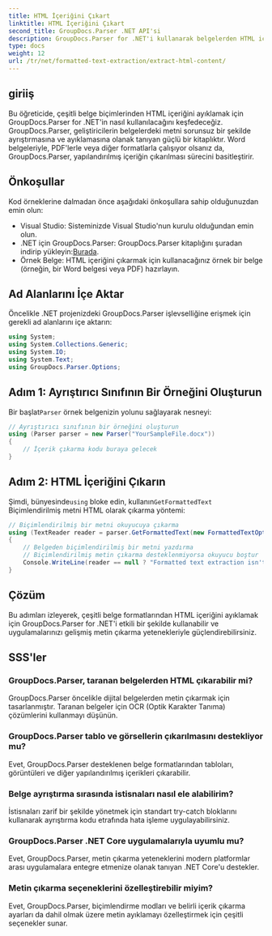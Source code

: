 ```yaml
---
title: HTML İçeriğini Çıkart
linktitle: HTML İçeriğini Çıkart
second_title: GroupDocs.Parser .NET API'si
description: GroupDocs.Parser for .NET'i kullanarak belgelerden HTML içeriğini nasıl çıkaracağınızı öğrenin. Kod örnekleri ve adım adım rehberlik içeren, takip edilmesi kolay eğitim.
type: docs
weight: 12
url: /tr/net/formatted-text-extraction/extract-html-content/
---
```

## giriiş
Bu öğreticide, çeşitli belge biçimlerinden HTML içeriğini ayıklamak için GroupDocs.Parser for .NET'in nasıl kullanılacağını keşfedeceğiz. GroupDocs.Parser, geliştiricilerin belgelerdeki metni sorunsuz bir şekilde ayrıştırmasına ve ayıklamasına olanak tanıyan güçlü bir kitaplıktır. Word belgeleriyle, PDF'lerle veya diğer formatlarla çalışıyor olsanız da, GroupDocs.Parser, yapılandırılmış içeriğin çıkarılması sürecini basitleştirir.
## Önkoşullar
Kod örneklerine dalmadan önce aşağıdaki önkoşullara sahip olduğunuzdan emin olun:
- Visual Studio: Sisteminizde Visual Studio'nun kurulu olduğundan emin olun.
-  .NET için GroupDocs.Parser: GroupDocs.Parser kitaplığını şuradan indirip yükleyin:[Burada](https://releases.groupdocs.com/parser/net/).
- Örnek Belge: HTML içeriğini çıkarmak için kullanacağınız örnek bir belge (örneğin, bir Word belgesi veya PDF) hazırlayın.

## Ad Alanlarını İçe Aktar
Öncelikle .NET projenizdeki GroupDocs.Parser işlevselliğine erişmek için gerekli ad alanlarını içe aktarın:
```csharp
using System;
using System.Collections.Generic;
using System.IO;
using System.Text;
using GroupDocs.Parser.Options;
```
## Adım 1: Ayrıştırıcı Sınıfının Bir Örneğini Oluşturun
 Bir başlat`Parser` örnek belgenizin yolunu sağlayarak nesneyi:
```csharp
// Ayrıştırıcı sınıfının bir örneğini oluşturun
using (Parser parser = new Parser("YourSampleFile.docx"))
{
    // İçerik çıkarma kodu buraya gelecek
}
```
## Adım 2: HTML İçeriğini Çıkarın
 Şimdi, bünyesinde`using` bloke edin, kullanın`GetFormattedText` Biçimlendirilmiş metni HTML olarak çıkarma yöntemi:
```csharp
// Biçimlendirilmiş bir metni okuyucuya çıkarma
using (TextReader reader = parser.GetFormattedText(new FormattedTextOptions(FormattedTextMode.Html)))
{
    // Belgeden biçimlendirilmiş bir metni yazdırma
    // Biçimlendirilmiş metin çıkarma desteklenmiyorsa okuyucu boştur
    Console.WriteLine(reader == null ? "Formatted text extraction isn't supported" : reader.ReadToEnd());
}
```

## Çözüm
Bu adımları izleyerek, çeşitli belge formatlarından HTML içeriğini ayıklamak için GroupDocs.Parser for .NET'i etkili bir şekilde kullanabilir ve uygulamalarınızı gelişmiş metin çıkarma yetenekleriyle güçlendirebilirsiniz.

## SSS'ler
### GroupDocs.Parser, taranan belgelerden HTML çıkarabilir mi?
GroupDocs.Parser öncelikle dijital belgelerden metin çıkarmak için tasarlanmıştır. Taranan belgeler için OCR (Optik Karakter Tanıma) çözümlerini kullanmayı düşünün.
### GroupDocs.Parser tablo ve görsellerin çıkarılmasını destekliyor mu?
Evet, GroupDocs.Parser desteklenen belge formatlarından tabloları, görüntüleri ve diğer yapılandırılmış içerikleri çıkarabilir.
### Belge ayrıştırma sırasında istisnaları nasıl ele alabilirim?
İstisnaları zarif bir şekilde yönetmek için standart try-catch bloklarını kullanarak ayrıştırma kodu etrafında hata işleme uygulayabilirsiniz.
### GroupDocs.Parser .NET Core uygulamalarıyla uyumlu mu?
Evet, GroupDocs.Parser, metin çıkarma yeteneklerini modern platformlar arası uygulamalara entegre etmenize olanak tanıyan .NET Core'u destekler.
### Metin çıkarma seçeneklerini özelleştirebilir miyim?
Evet, GroupDocs.Parser, biçimlendirme modları ve belirli içerik çıkarma ayarları da dahil olmak üzere metin ayıklamayı özelleştirmek için çeşitli seçenekler sunar.